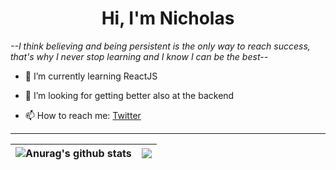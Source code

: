 <h1 align="center">Hi, I'm Nicholas </h1>

<em>--I think believing and being persistent is the only way to reach success, that's why I never stop learning and I know I can be the best--</em>

- 🌱 I’m currently learning ReactJS

- 🤔 I’m looking for getting better also at the backend

- 📫 How to reach me: <a href="https://twitter.com/NicholasCosta04">Twitter</a>

---

| <img align="center" src="https://github-readme-stats.vercel.app/api?username=nicholascostadev&show_icons=true&include_all_commits=true&theme=buefy&hide_border=true" alt="Anurag's github stats" /> | <img align="center" src="https://github-readme-stats.vercel.app/api/top-langs/?username=nicholascostadev&layout=compact&theme=buefy&hide_border=true" /> |
| --- | --- |
